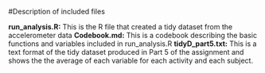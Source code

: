 #Description of included files

**run_analysis.R:** This is the R file that created a tidy dataset from the accelerometer data
**Codebook.md:** This is a codebook describing the basic functions and variables included in run_analysis.R 
**tidyD_part5.txt:** This is a text format of the tidy dataset produced in Part 5 of the assignment and shows the the average of each variable for each activity and each subject.

